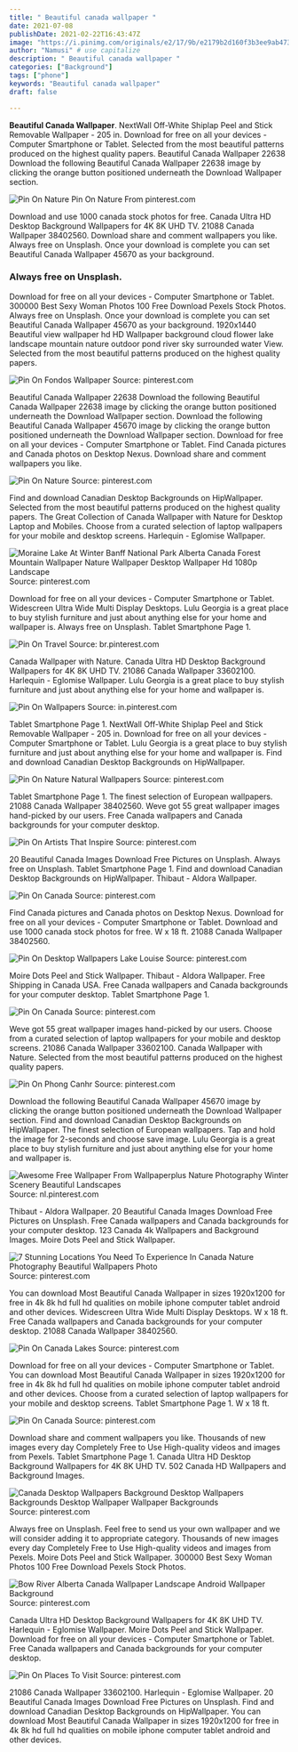 ```yaml
---
title: " Beautiful canada wallpaper "
date: 2021-07-08
publishDate: 2021-02-22T16:43:47Z
image: "https://i.pinimg.com/originals/e2/17/9b/e2179b2d160f3b3ee9ab473cc615563c.jpg"
author: "Namusi" # use capitalize
description: " Beautiful canada wallpaper "
categories: ["Background"]
tags: ["phone"]
keywords: "Beautiful canada wallpaper"
draft: false

---
```



**Beautiful Canada Wallpaper**. NextWall Off-White Shiplap Peel and Stick Removable Wallpaper - 205 in. Download for free on all your devices - Computer Smartphone or Tablet. Selected from the most beautiful patterns produced on the highest quality papers. Beautiful Canada Wallpaper 22638 Download the following Beautiful Canada Wallpaper 22638 image by clicking the orange button positioned underneath the Download Wallpaper section.

![Pin On Nature](https://i.pinimg.com/originals/70/fc/0c/70fc0c9846423ccf3ff8506fd9268233.jpg "Pin On Nature")
Pin On Nature From pinterest.com


Download and use 1000 canada stock photos for free. Canada Ultra HD Desktop Background Wallpapers for 4K 8K UHD TV. 21088 Canada Wallpaper 38402560. Download share and comment wallpapers you like. Always free on Unsplash. Once your download is complete you can set Beautiful Canada Wallpaper 45670 as your background.

### Always free on Unsplash.

Download for free on all your devices - Computer Smartphone or Tablet. 300000 Best Sexy Woman Photos 100 Free Download Pexels Stock Photos. Always free on Unsplash. Once your download is complete you can set Beautiful Canada Wallpaper 45670 as your background. 1920x1440 Beautiful view wallpaper hd HD Wallpaper background cloud flower lake landscape mountain nature outdoor pond river sky surrounded water View. Selected from the most beautiful patterns produced on the highest quality papers.


![Pin On Fondos Wallpaper](https://i.pinimg.com/736x/e7/10/dc/e710dc04d2c4ab20898071c1f9091c93.jpg "Pin On Fondos Wallpaper")
Source: pinterest.com

Beautiful Canada Wallpaper 22638 Download the following Beautiful Canada Wallpaper 22638 image by clicking the orange button positioned underneath the Download Wallpaper section. Download the following Beautiful Canada Wallpaper 45670 image by clicking the orange button positioned underneath the Download Wallpaper section. Download for free on all your devices - Computer Smartphone or Tablet. Find Canada pictures and Canada photos on Desktop Nexus. Download share and comment wallpapers you like.

![Pin On Nature](https://i.pinimg.com/originals/70/fc/0c/70fc0c9846423ccf3ff8506fd9268233.jpg "Pin On Nature")
Source: pinterest.com

Find and download Canadian Desktop Backgrounds on HipWallpaper. Selected from the most beautiful patterns produced on the highest quality papers. The Great Collection of Canada Wallpaper with Nature for Desktop Laptop and Mobiles. Choose from a curated selection of laptop wallpapers for your mobile and desktop screens. Harlequin - Eglomise Wallpaper.

![Moraine Lake At Winter Banff National Park Alberta Canada Forest Mountain Wallpaper Nature Wallpaper Desktop Wallpaper Hd 1080p Landscape](https://i.pinimg.com/474x/26/01/68/2601685c54b2c67757b026391c486564.jpg "Moraine Lake At Winter Banff National Park Alberta Canada Forest Mountain Wallpaper Nature Wallpaper Desktop Wallpaper Hd 1080p Landscape")
Source: pinterest.com

Download for free on all your devices - Computer Smartphone or Tablet. Widescreen Ultra Wide Multi Display Desktops. Lulu Georgia is a great place to buy stylish furniture and just about anything else for your home and wallpaper is. Always free on Unsplash. Tablet Smartphone Page 1.

![Pin On Travel](https://i.pinimg.com/originals/ca/cb/d6/cacbd663223aa946e5811bcde924c94d.jpg "Pin On Travel")
Source: br.pinterest.com

Canada Wallpaper with Nature. Canada Ultra HD Desktop Background Wallpapers for 4K 8K UHD TV. 21086 Canada Wallpaper 33602100. Harlequin - Eglomise Wallpaper. Lulu Georgia is a great place to buy stylish furniture and just about anything else for your home and wallpaper is.

![Pin On Wallpapers](https://i.pinimg.com/originals/e8/13/99/e81399526fd41a0cce3675d87991e49f.jpg "Pin On Wallpapers")
Source: in.pinterest.com

Tablet Smartphone Page 1. NextWall Off-White Shiplap Peel and Stick Removable Wallpaper - 205 in. Download for free on all your devices - Computer Smartphone or Tablet. Lulu Georgia is a great place to buy stylish furniture and just about anything else for your home and wallpaper is. Find and download Canadian Desktop Backgrounds on HipWallpaper.

![Pin On Nature Natural Wallpapers](https://i.pinimg.com/736x/8b/db/b0/8bdbb060ec906c8a12285bea291afdf4.jpg "Pin On Nature Natural Wallpapers")
Source: pinterest.com

Tablet Smartphone Page 1. The finest selection of European wallpapers. 21088 Canada Wallpaper 38402560. Weve got 55 great wallpaper images hand-picked by our users. Free Canada wallpapers and Canada backgrounds for your computer desktop.

![Pin On Artists That Inspire](https://i.pinimg.com/originals/5b/a1/c1/5ba1c120f8cabd47372188bc3ab18867.jpg "Pin On Artists That Inspire")
Source: pinterest.com

20 Beautiful Canada Images Download Free Pictures on Unsplash. Always free on Unsplash. Tablet Smartphone Page 1. Find and download Canadian Desktop Backgrounds on HipWallpaper. Thibaut - Aldora Wallpaper.

![Pin On Canada](https://i.pinimg.com/originals/b8/0d/76/b80d763171f4037fefc59be0ac72daef.jpg "Pin On Canada")
Source: pinterest.com

Find Canada pictures and Canada photos on Desktop Nexus. Download for free on all your devices - Computer Smartphone or Tablet. Download and use 1000 canada stock photos for free. W x 18 ft. 21088 Canada Wallpaper 38402560.

![Pin On Desktop Wallpapers Lake Louise](https://i.pinimg.com/originals/33/96/57/339657d6085eed69dd70b066b6352d88.jpg "Pin On Desktop Wallpapers Lake Louise")
Source: pinterest.com

Moire Dots Peel and Stick Wallpaper. Thibaut - Aldora Wallpaper. Free Shipping in Canada USA. Free Canada wallpapers and Canada backgrounds for your computer desktop. Tablet Smartphone Page 1.

![Pin On Canada](https://i.pinimg.com/originals/37/ef/7d/37ef7d8aea375945fbf20400a1a0ad30.jpg "Pin On Canada")
Source: pinterest.com

Weve got 55 great wallpaper images hand-picked by our users. Choose from a curated selection of laptop wallpapers for your mobile and desktop screens. 21086 Canada Wallpaper 33602100. Canada Wallpaper with Nature. Selected from the most beautiful patterns produced on the highest quality papers.

![Pin On Phong Canhr](https://i.pinimg.com/originals/1a/2c/33/1a2c33c72e0e953dc0842c198784a7ef.jpg "Pin On Phong Canhr")
Source: pinterest.com

Download the following Beautiful Canada Wallpaper 45670 image by clicking the orange button positioned underneath the Download Wallpaper section. Find and download Canadian Desktop Backgrounds on HipWallpaper. The finest selection of European wallpapers. Tap and hold the image for 2-seconds and choose save image. Lulu Georgia is a great place to buy stylish furniture and just about anything else for your home and wallpaper is.

![Awesome Free Wallpaper From Wallpaperplus Nature Photography Winter Scenery Beautiful Landscapes](https://i.pinimg.com/originals/49/b7/01/49b70162fa66139c96e6b9420fd644c6.jpg "Awesome Free Wallpaper From Wallpaperplus Nature Photography Winter Scenery Beautiful Landscapes")
Source: nl.pinterest.com

Thibaut - Aldora Wallpaper. 20 Beautiful Canada Images Download Free Pictures on Unsplash. Free Canada wallpapers and Canada backgrounds for your computer desktop. 123 Canada 4k Wallpapers and Background Images. Moire Dots Peel and Stick Wallpaper.

![7 Stunning Locations You Need To Experience In Canada Nature Photography Beautiful Wallpapers Photo](https://i.pinimg.com/originals/53/a9/95/53a995afecc1ff44057511bfdd71d846.jpg "7 Stunning Locations You Need To Experience In Canada Nature Photography Beautiful Wallpapers Photo")
Source: pinterest.com

You can download Most Beautiful Canada Wallpaper in sizes 1920x1200 for free in 4k 8k hd full hd qualities on mobile iphone computer tablet android and other devices. Widescreen Ultra Wide Multi Display Desktops. W x 18 ft. Free Canada wallpapers and Canada backgrounds for your computer desktop. 21088 Canada Wallpaper 38402560.

![Pin On Canada Lakes](https://i.pinimg.com/originals/22/f6/e0/22f6e0ec9f7249a97cc70066e7aa1b11.jpg "Pin On Canada Lakes")
Source: pinterest.com

Download for free on all your devices - Computer Smartphone or Tablet. You can download Most Beautiful Canada Wallpaper in sizes 1920x1200 for free in 4k 8k hd full hd qualities on mobile iphone computer tablet android and other devices. Choose from a curated selection of laptop wallpapers for your mobile and desktop screens. Tablet Smartphone Page 1. W x 18 ft.

![Pin On Canada](https://i.pinimg.com/originals/8b/17/34/8b1734fda10bb19d429b1b46d2cf2ea6.jpg "Pin On Canada")
Source: pinterest.com

Download share and comment wallpapers you like. Thousands of new images every day Completely Free to Use High-quality videos and images from Pexels. Tablet Smartphone Page 1. Canada Ultra HD Desktop Background Wallpapers for 4K 8K UHD TV. 502 Canada HD Wallpapers and Background Images.

![Canada Desktop Wallpapers Background Desktop Wallpapers Backgrounds Desktop Wallpaper Wallpaper Backgrounds](https://i.pinimg.com/originals/18/62/0f/18620f30406720042b2462cd0318ac8b.jpg "Canada Desktop Wallpapers Background Desktop Wallpapers Backgrounds Desktop Wallpaper Wallpaper Backgrounds")
Source: pinterest.com

Always free on Unsplash. Feel free to send us your own wallpaper and we will consider adding it to appropriate category. Thousands of new images every day Completely Free to Use High-quality videos and images from Pexels. Moire Dots Peel and Stick Wallpaper. 300000 Best Sexy Woman Photos 100 Free Download Pexels Stock Photos.

![Bow River Alberta Canada Wallpaper Landscape Android Wallpaper Background](https://i.pinimg.com/originals/29/6d/09/296d09ea477cbcd99f2368351eeb5cd8.jpg "Bow River Alberta Canada Wallpaper Landscape Android Wallpaper Background")
Source: pinterest.com

Canada Ultra HD Desktop Background Wallpapers for 4K 8K UHD TV. Harlequin - Eglomise Wallpaper. Moire Dots Peel and Stick Wallpaper. Download for free on all your devices - Computer Smartphone or Tablet. Free Canada wallpapers and Canada backgrounds for your computer desktop.

![Pin On Places To Visit](https://i.pinimg.com/originals/e2/17/9b/e2179b2d160f3b3ee9ab473cc615563c.jpg "Pin On Places To Visit")
Source: pinterest.com

21086 Canada Wallpaper 33602100. Harlequin - Eglomise Wallpaper. 20 Beautiful Canada Images Download Free Pictures on Unsplash. Find and download Canadian Desktop Backgrounds on HipWallpaper. You can download Most Beautiful Canada Wallpaper in sizes 1920x1200 for free in 4k 8k hd full hd qualities on mobile iphone computer tablet android and other devices.

